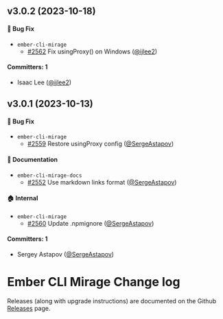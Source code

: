 
## v3.0.2 (2023-10-18)

#### :bug: Bug Fix
* `ember-cli-mirage`
  * [#2562](https://github.com/miragejs/ember-cli-mirage/pull/2562) Fix usingProxy() on Windows ([@ijlee2](https://github.com/ijlee2))

#### Committers: 1
- Isaac Lee ([@ijlee2](https://github.com/ijlee2))


## v3.0.1 (2023-10-13)

#### :bug: Bug Fix
* `ember-cli-mirage`
  * [#2559](https://github.com/miragejs/ember-cli-mirage/pull/2559) Restore usingProxy config ([@SergeAstapov](https://github.com/SergeAstapov))

#### :memo: Documentation
* `ember-cli-mirage-docs`
  * [#2552](https://github.com/miragejs/ember-cli-mirage/pull/2552) Use markdown links format ([@SergeAstapov](https://github.com/SergeAstapov))

#### :house: Internal
* `ember-cli-mirage`
  * [#2560](https://github.com/miragejs/ember-cli-mirage/pull/2560) Update .npmignore ([@SergeAstapov](https://github.com/SergeAstapov))

#### Committers: 1
- Sergey Astapov ([@SergeAstapov](https://github.com/SergeAstapov))

# Ember CLI Mirage Change log

Releases (along with upgrade instructions) are documented on the Github [Releases](https://github.com/miragejs/ember-cli-mirage/releases) page.

